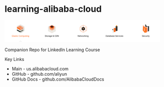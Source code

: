 # learning-alibaba-cloud

![Alibaba Cloud Service Types](https://github.com/lynnlangit/learning-alibaba-cloud/blob/master/images/services.png)

Companion Repo for LinkedIn Learning Course

Key Links
- Main - us.alibabacloud.com
- GitHub - github.com/aliyun
- GitHub Docs - github.com/AlibabaCloudDocs
